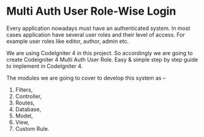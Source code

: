# Multi Auth User Role-Wise Login

Every application nowadays must have an authenticated system. In most cases application have several user roles and their level of access. For example user roles like editor, author, admin etc. 

We are using CodeIgniter 4 in this project. So accordingly we are going to create Codeigniter 4 Multi Auth User Role. Easy & simple step by step guide to implement in CodeIgniter 4. 

The modules we are going to cover to develop this system as – 
1. Filters, 
1. Controller, 
1. Routes, 
1. Database, 
1. Model, 
1. View, 
1. Custom Rule.
